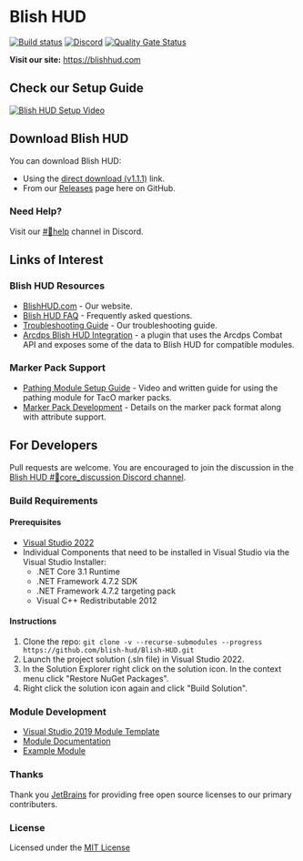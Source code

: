 ﻿# Blish HUD
[![Build status](https://ci.appveyor.com/api/projects/status/43fg2d3hy4jt5ip1?svg=true)](https://ci.appveyor.com/project/dlamkins/blish-hud/branch/dev/artifacts)
[![Discord](https://img.shields.io/discord/531175899588984842.svg?logo=discord&logoColor=%237289DA)](https://discord.gg/FYKN3qh)
[![Quality Gate Status](https://sonarcloud.io/api/project_badges/measure?branch=dev&project=blish-hud_Blish-HUD&metric=alert_status)](https://sonarcloud.io/dashboard?id=blish-hud_Blish-HUD&branch=dev)

**Visit our site:** https://blishhud.com

## Check our Setup Guide

[![Blish HUD Setup Video](https://img.youtube.com/vi/iLYYumF2SCY/0.jpg)](https://www.youtube.com/watch?v=iLYYumF2SCY)

## Download Blish HUD

You can download Blish HUD:
- Using the [direct download (v1.1.1)](https://github.com/blish-hud/Blish-HUD/releases/download/v1.1.1/Blish.HUD.1.1.1.zip) link.
- From our [Releases](https://github.com/blish-hud/Blish-HUD/releases) page here on GitHub.

### Need Help?

Visit our [#💢help](https://discord.gg/qJdUhdG) channel in Discord.

## Links of Interest

### Blish HUD Resources

- [BlishHUD.com](https://blishhud.com/) - Our website.
- [Blish HUD FAQ](https://blishhud.com/docs/user/faq) - Frequently asked questions.
- [Troubleshooting Guide](https://blishhud.com/docs/user/troubleshooting/) - Our troubleshooting guide.
- [Arcdps Blish HUD Integration](https://github.com/blish-hud/arcdps-bhud) - a plugin that uses the Arcdps Combat API and exposes some of the data to Blish HUD for compatible modules.

### Marker Pack Support
- [Pathing Module Setup Guide](https://blishhud.com/docs/markers/) - Video and written guide for using the pathing module for TacO marker packs.
- [Marker Pack Development](https://blishhud.com/docs/markers/development/attributes) - Details on the marker pack format along with attribute support.

## For Developers

Pull requests are welcome. You are encouraged to join the discussion in the [Blish HUD #🔨core_discussion Discord channel](https://discord.gg/nGbd3kU).

### Build Requirements

#### Prerequisites

- [Visual Studio 2022](https://visualstudio.microsoft.com/vs/)
- Individual Components that need to be installed in Visual Studio via the Visual Studio Installer:
  - .NET Core 3.1 Runtime 
  - .NET Framework 4.7.2 SDK
  - .NET Framework 4.7.2 targeting pack
  - Visual C++ Redistributable 2012

#### Instructions

1.  Clone the repo: `git clone -v --recurse-submodules --progress  https://github.com/blish-hud/Blish-HUD.git`
2.  Launch the project solution (.sln file) in Visual Studio 2022.
3.  In the Solution Explorer right click on the solution icon. In the context menu click "Restore NuGet Packages".
4.  Right click the solution icon again and click "Build Solution". 

### Module Development

- [Visual Studio 2019 Module Template](https://github.com/blish-hud/Module-Template)
- [Module Documentation](https://blishhud.com/docs/dev/)
- [Example Module](https://github.com/blish-hud/Example-Blish-HUD-Module/blob/master/README.md)

### Thanks

Thank you [JetBrains](https://www.jetbrains.com/?from=Blish%20HUD) for providing free open source licenses to our primary contributers.

### License

Licensed under the [MIT License](https://choosealicense.com/licenses/mit/)
